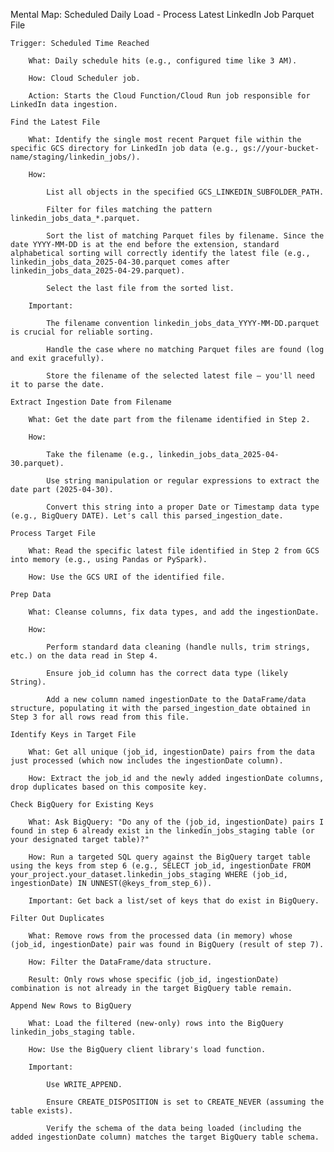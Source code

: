 Mental Map: Scheduled Daily Load - Process Latest LinkedIn Job Parquet File

    Trigger: Scheduled Time Reached

        What: Daily schedule hits (e.g., configured time like 3 AM).

        How: Cloud Scheduler job.

        Action: Starts the Cloud Function/Cloud Run job responsible for LinkedIn data ingestion.

    Find the Latest File

        What: Identify the single most recent Parquet file within the specific GCS directory for LinkedIn job data (e.g., gs://your-bucket-name/staging/linkedin_jobs/).

        How:

            List all objects in the specified GCS_LINKEDIN_SUBFOLDER_PATH.

            Filter for files matching the pattern linkedin_jobs_data_*.parquet.

            Sort the list of matching Parquet files by filename. Since the date YYYY-MM-DD is at the end before the extension, standard alphabetical sorting will correctly identify the latest file (e.g., linkedin_jobs_data_2025-04-30.parquet comes after linkedin_jobs_data_2025-04-29.parquet).

            Select the last file from the sorted list.

        Important:

            The filename convention linkedin_jobs_data_YYYY-MM-DD.parquet is crucial for reliable sorting.

            Handle the case where no matching Parquet files are found (log and exit gracefully).

            Store the filename of the selected latest file – you'll need it to parse the date.

    Extract Ingestion Date from Filename

        What: Get the date part from the filename identified in Step 2.

        How:

            Take the filename (e.g., linkedin_jobs_data_2025-04-30.parquet).

            Use string manipulation or regular expressions to extract the date part (2025-04-30).

            Convert this string into a proper Date or Timestamp data type (e.g., BigQuery DATE). Let's call this parsed_ingestion_date.

    Process Target File

        What: Read the specific latest file identified in Step 2 from GCS into memory (e.g., using Pandas or PySpark).

        How: Use the GCS URI of the identified file.

    Prep Data

        What: Cleanse columns, fix data types, and add the ingestionDate.

        How:

            Perform standard data cleaning (handle nulls, trim strings, etc.) on the data read in Step 4.

            Ensure job_id column has the correct data type (likely String).

            Add a new column named ingestionDate to the DataFrame/data structure, populating it with the parsed_ingestion_date obtained in Step 3 for all rows read from this file.

    Identify Keys in Target File

        What: Get all unique (job_id, ingestionDate) pairs from the data just processed (which now includes the ingestionDate column).

        How: Extract the job_id and the newly added ingestionDate columns, drop duplicates based on this composite key.

    Check BigQuery for Existing Keys

        What: Ask BigQuery: "Do any of the (job_id, ingestionDate) pairs I found in step 6 already exist in the linkedin_jobs_staging table (or your designated target table)?"

        How: Run a targeted SQL query against the BigQuery target table using the keys from step 6 (e.g., SELECT job_id, ingestionDate FROM your_project.your_dataset.linkedin_jobs_staging WHERE (job_id, ingestionDate) IN UNNEST(@keys_from_step_6)).

        Important: Get back a list/set of keys that do exist in BigQuery.

    Filter Out Duplicates

        What: Remove rows from the processed data (in memory) whose (job_id, ingestionDate) pair was found in BigQuery (result of step 7).

        How: Filter the DataFrame/data structure.

        Result: Only rows whose specific (job_id, ingestionDate) combination is not already in the target BigQuery table remain.

    Append New Rows to BigQuery

        What: Load the filtered (new-only) rows into the BigQuery linkedin_jobs_staging table.

        How: Use the BigQuery client library's load function.

        Important:

            Use WRITE_APPEND.

            Ensure CREATE_DISPOSITION is set to CREATE_NEVER (assuming the table exists).

            Verify the schema of the data being loaded (including the added ingestionDate column) matches the target BigQuery table schema.
